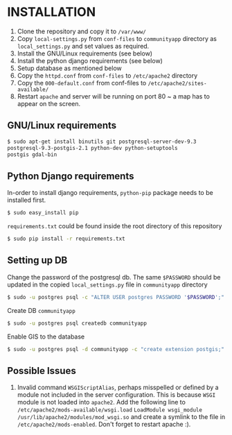# INSTALLATION 
1. Clone the repository and copy it to `/var/www/`
2. Copy `local-settings.py` from `conf-files` to `communityapp` 
directory as  `local_settings.py` and set values as required.
3. Install the GNU/Linux requirements (see below)
4. Install the python django requirements (see below)
5. Setup database as mentioned below
6. Copy the `httpd.conf` from `conf-files` to `/etc/apache2` directory
7. Copy the `000-default.conf` from conf-files to 
`/etc/apache2/sites-available/`
7. Restart `apache` and server will be running on port 80 ~ a map has to
appear on the screen.

## GNU/Linux requirements
```bash
$ sudo apt-get install binutils git postgresql-server-dev-9.3 
postgresql-9.3-postgis-2.1 python-dev python-setuptools
postgis gdal-bin
```

## Python Django requirements
In-order to install django requirements, `python-pip` package needs to be
installed first. 
```bash
$ sudo easy_install pip
```
`requirements.txt` could be found inside the root directory of this 
repository
```bash
$ sudo pip install -r requirements.txt
```

## Setting up DB
Change the password of the postgresql db. The same `$PASSWORD` should be 
updated in the copied `local_settings.py` file in `communityapp` directory
```bash
$ sudo -u postgres psql -c "ALTER USER postgres PASSWORD '$PASSWORD';"
```
Create DB `communityapp`
```bash
$ sudo -u postgres psql createdb communityapp
```
Enable GIS to the database
```bash
$ sudo -u postgres psql -d communityapp -c "create extension postgis;"
```

## Possible Issues
1. Invalid command `WSGIScriptAlias`, perhaps misspelled or defined by a 
module not included in the server configuration.
This is because `WSGI` module is not loaded into `apache2`. Add the 
following line to `/etc/apache2/mods-available/wsgi.load`
`LoadModule wsgi_module /usr/lib/apache2/modules/mod_wsgi.so` and create
a symlink to the file in `/etc/apache2/mods-enabled`. Don't forget to 
restart apache :).
